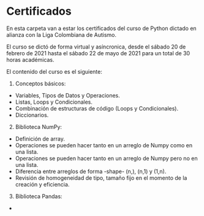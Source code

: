 # Certificados

En esta carpeta van a estar los certificados del curso de Python dictado en alianza con la Liga Colombiana de Autismo. 

El curso se dictó de forma virtual y asíncronica, desde el sábado 20 de febrero de 2021 hasta el sábado 22 de mayo de 2021 para un total de 30 horas académicas.

El contenido del curso es el siguiente:

1. Conceptos básicos: 
  * Variables, Tipos de Datos y Operaciones.
  * Listas, Loops y Condicionales.
  * Combinación de estructuras de código (Loops y Condicionales).
  * Diccionarios.
2. Biblioteca NumPy:
  * Definición de array.
  * Operaciones se pueden hacer tanto en un arreglo de Numpy como en una lista.
  * Operaciones se pueden hacer tanto en un arreglo de Numpy pero no en una lista.
  * Diferencia entre arreglos de forma  -shape- (n,), (n,1) y (1,n).
  * Revisión de homogeneidad de tipo, tamaño fijo en el momento de la creación y eficiencia.
 3. Biblioteca Pandas:
  * 

